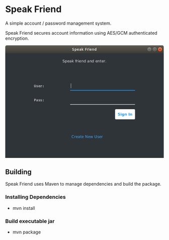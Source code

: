# Speak Friend

A simple account / password management system.

Speak Friend secures account information using AES/GCM authenticated encryption.

![Alt text](screenshot.png?raw=true "Optional Title")

## Building

Speak Friend uses Maven to manage dependencies and build the package.

### Installing Dependencies
* mvn install

### Build executable jar
* mvn package
